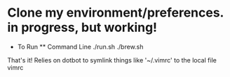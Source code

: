 # Clone my environment/preferences.  in progress, but working!

* To Run
** Command Line
./run.sh
./brew.sh

That's it!  Relies on dotbot to symlink things like '~/.vimrc' to the local file vimrc


